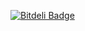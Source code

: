 [![Bitdeli Badge](https://d2weczhvl823v0.cloudfront.net/neiljdo/tests/trend.png)](https://bitdeli.com/free "Bitdeli Badge")

